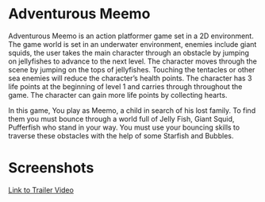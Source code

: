 # Adventurous Meemo
Adventurous Meemo is an action platformer game set in a 2D environment. The game world is set in an underwater environment, enemies include giant squids, the user takes the main character through an obstacle by jumping on jellyfishes to advance to the next level. The character moves through the scene by jumping on the tops of jellyfishes. Touching the tentacles or other sea enemies will reduce the character’s health points. The character has 3 life points at the beginning of level 1 and carries through throughout the game. The character can gain more life points by collecting hearts.

In this game, You play as Meemo, a child in search of his lost family. To find them you must bounce through a world full of Jelly Fish, Giant Squid, Pufferfish who stand in your way. You must use your bouncing skills to traverse these obstacles with the help of some Starfish and Bubbles.
# Screenshots

[//]: # (include the trailer video from youtube?)
[Link to Trailer Video](https://youtu.be/G7YBflWLInM)
